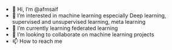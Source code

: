 - 👋 Hi, I’m @afmsaif
- 👀 I’m interested in machine learning especially Deep learning, supervised and unsupervised learning, meta learning
- 🌱 I’m currently learning federated learning
- 💞️ I’m looking to collaborate on machine learning projects
- 📫 How to reach me 

<!---
afmsaif/afmsaif is a ✨ special ✨ repository because its `README.md` (this file) appears on your GitHub profile.
You can click the Preview link to take a look at your changes.
--->
